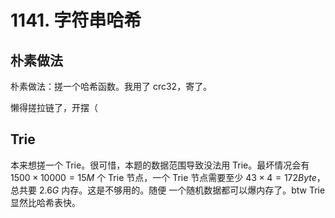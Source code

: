 # 1141. 字符串哈希
## 朴素做法
朴素做法：搓一个哈希函数。我用了 crc32，寄了。

懒得搓拉链了，开摆（

## Trie
本来想搓一个 Trie。很可惜，本题的数据范围导致没法用 Trie。最坏情况会有
$1500\times10000=15M$ 个 Trie 节点，一个 Trie 节点需要至少 
$43\times4=172 Byte$，总共要 $2.6G$ 内存。这是不够用的。随便
一个随机数据都可以爆内存了。btw Trie 显然比哈希表快。